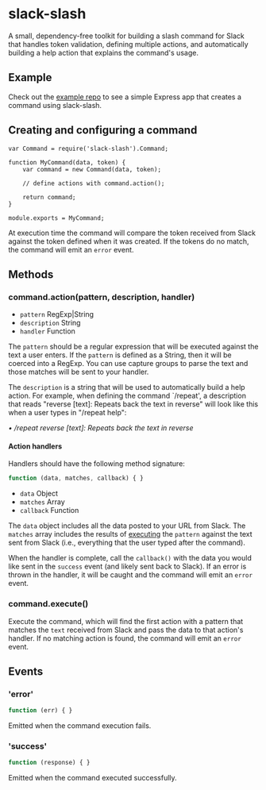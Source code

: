 # slack-slash

A small, dependency-free toolkit for building a slash command for Slack that handles token validation, defining multiple actions, and automatically building a help action that explains the command's usage.

## Example

Check out the [example repo](https://github.com/lund5000/slack-slash-example) to see a simple Express app that creates a command using slack-slash.

## Creating and configuring a command

```
var Command = require('slack-slash').Command;

function MyCommand(data, token) {
	var command = new Command(data, token);

	// define actions with command.action();

	return command;
}

module.exports = MyCommand;
```

At execution time the command will compare the token received from Slack against the token defined when it was created. If the tokens do no match, the command will emit an `error` event.

## Methods

### command.action(pattern, description, handler)
- `pattern` RegExp|String
- `description` String
- `handler` Function

The `pattern` should be a regular expression that will be executed against the text a user enters. If the `pattern` is defined as a String, then it will be coerced into a RegExp. You can use capture groups to parse the text and those matches will be sent to your handler.

The `description` is a string that will be used to automatically build a help action. For example, when defining the command `/repeat', a description that reads "reverse [text]: Repeats back the text in reverse" will look like this when a user types in "/repeat help":

_• /repeat reverse [text]: Repeats back the text in reverse_

#### Action handlers

Handlers should have the following method signature:

```js
function (data, matches, callback) { }
```
- `data` Object
- `matches` Array 
- `callback` Function

The `data` object includes all the data posted to your URL from Slack. The `matches` array includes the results of [executing](https://developer.mozilla.org/en-US/docs/Web/JavaScript/Reference/Global_Objects/RegExp/exec) the `pattern` against the text sent from Slack (i.e., everything that the user typed after the command).

When the handler is complete, call the `callback()` with the data you would like sent in the `success` event (and likely sent back to Slack). If an error is thrown in the handler, it will be caught and the command will emit an `error` event.

### command.execute()

Execute the command, which will find the first action with a pattern that matches the `text` received from Slack and pass the data to that action's handler. If no matching action is found, the command will emit an `error` event.

## Events

### 'error'
```js
function (err) { }
```

Emitted when the command execution fails.

### 'success'
```js
function (response) { }
```

Emitted when the command executed successfully.